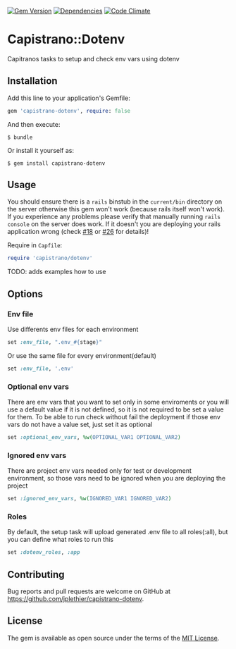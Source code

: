 [![Gem Version](https://img.shields.io/gem/v/capistrano-dotenv.svg)](https://rubygems.org/gems/capistrano-dotenv)
[![Dependencies](https://img.shields.io/gemnasium/jplethier/capistrano-dotenv.svg)](https://gemnasium.com/jplethier/capistrano-dotenv)
[![Code Climate](https://img.shields.io/codeclimate/github/jplethier/capistrano-dotenv.svg)](https://codeclimate.com/github/jplethier/capistrano-dotenv)


# Capistrano::Dotenv

Capitranos tasks to setup and check env vars using dotenv

## Installation

Add this line to your application's Gemfile:

```ruby
gem 'capistrano-dotenv', require: false
```

And then execute:

    $ bundle

Or install it yourself as:

    $ gem install capistrano-dotenv


## Usage

You should ensure there is a `rails` binstub in the `current/bin` directory on the server otherwise
this gem won't work (because rails itself won't work).
If you experience any problems please verify that manually running `rails console` on the server does work.
If it doesn't you are deploying your rails application wrong (check [#18](https://github.com/ydkn/capistrano-rails-console/issues/18) or [#26](https://github.com/ydkn/capistrano-rails-console/issues/26) for details)!

Require in `Capfile`:

```ruby
require 'capistrano/dotenv'
```

TODO: adds examples how to use

## Options

### Env file

Use differents env files for each environment

```ruby
set :env_file, ".env_#{stage}"
```

Or use the same file for every environment(default)

```ruby
set :env_file, '.env'
```

### Optional env vars

There are env vars that you want to set only in some enviroments or you will use a default value if it is not defined, so it is not required to be set a value for them. To be able to run check without fail the deployment if those env vars do not have a value set, just set it as optional

```ruby
set :optional_env_vars, %w(OPTIONAL_VAR1 OPTIONAL_VAR2)
```

### Ignored env vars

There are project env vars needed only for test or development environment, so those vars need to be ignored when you are deploying the project

```ruby
set :ignored_env_vars, %w(IGNORED_VAR1 IGNORED_VAR2)
```

### Roles

By default, the setup task will upload generated .env file to all roles(:all), but you can define what roles to run this

```ruby
set :dotenv_roles, :app
```


## Contributing

Bug reports and pull requests are welcome on GitHub at https://github.com/jplethier/capistrano-dotenv.


## License

The gem is available as open source under the terms of the [MIT License](http://opensource.org/licenses/MIT).
